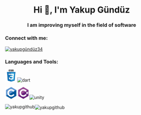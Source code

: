 <h1 align="center">Hi 👋, I'm Yakup Gündüz</h1>
<h3 align="center">I am improving myself in the field of software</h3>

<h3 align="left">Connect with me:</h3>
<p align="left">
<a href="https://linkedin.com/in/yakupgündüz34" target="blank"><img align="center" src="https://raw.githubusercontent.com/rahuldkjain/github-profile-readme-generator/master/src/images/icons/Social/linked-in-alt.svg" alt="yakupgündüz34" height="30" width="40" /></a>
</p>
<h3 align="left">Languages and Tools:</h3>
<p align="left”>

<img src="https://raw.githubusercontent.com/devicons/devicon/master/icons/html5/html5-original-wordmark.svg" alt="html5" width="40" height="40"/><img src="https://raw.githubusercontent.com/devicons/devicon/master/icons/css3/css3-original-wordmark.svg" alt="css3" width="40" height="40"/><img src="https://www.vectorlogo.zone/logos/dartlang/dartlang-icon.svg" alt="dart" width="40" height="40"/>

<img src="https://raw.githubusercontent.com/devicons/devicon/master/icons/c/c-original.svg" alt="c" width="40" height="40"/><img src="https://raw.githubusercontent.com/devicons/devicon/master/icons/csharp/csharp-original.svg" alt="csharp" width="40" height="40"/><img src="https://www.vectorlogo.zone/logos/unity3d/unity3d-icon.svg" alt="unity" width="40" height="40"/>
</p>

<p><img align="left" src="https://github-readme-stats.vercel.app/api/top-langs?username=yakupgithub&show_icons=true&locale=en&layout=compact" alt="yakupgithub" /></p>

<p><img align="center" src="https://github-readme-streak-stats.herokuapp.com/?user=yakupgithub&" alt="yakupgithub" /></p>
